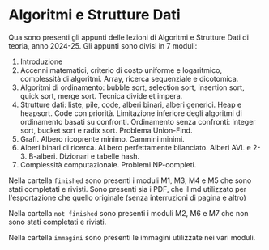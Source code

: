 # Algoritmi e Strutture Dati

Qua sono presenti gli appunti delle lezioni di Algoritmi e Strutture Dati di teoria, anno 2024-25. Gli appunti sono divisi in 7 moduli:

1. Introduzione
2. Accenni matematici, criterio di costo uniforme e logaritmico, complessità di algoritmi. Array, ricerca sequenziale e dicotomica.
3. Algoritmi di ordinamento: bubble sort, selection sort, insertion sort, quick sort, merge sort. Tecnica divide et impera.
4. Strutture dati: liste, pile, code, alberi binari, alberi generici. Heap e heapsort. Code con priorità. Limitazione inferiore degli algoritmi di ordinamento basati su confronti. Ordinamento senza confronti: integer sort, bucket sort e radix sort. Problema Union-Find.
5. Grafi. Albero ricoprente minimo. Cammini minimi.
6. Alberi binari di ricerca. ALbero perfettamente bilanciato. Alberi AVL e 2-3. B-alberi. Dizionari e tabelle hash.
7. Complessità computazionale. Problemi NP-completi.

Nella cartella `finished` sono presenti i moduli M1, M3, M4 e M5 che sono stati completati e rivisti. Sono presenti sia i PDF, che il md utilizzato per l'esportazione che quello originale (senza interruzioni di pagina e altro)

Nella cartella `not finished` sono presenti i moduli M2, M6 e M7 che non sono stati completati e rivisti.

Nella cartella `immagini` sono presenti le immagini utilizzate nei vari moduli.
